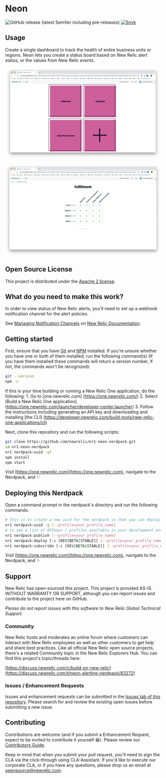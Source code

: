 # Neon

![GitHub release (latest SemVer including pre-releases)](https://img.shields.io/github/v/release/newrelic/nr1-neon?include_prereleases) [![Snyk](https://snyk.io/test/github/newrelic/nr1-neon/badge.svg)](https://snyk.io/test/github/newrelic/nr1-neon)

## Usage

Create a single dashboard to track the health of entire business units or regions. Neon lets you create a status board based on New Relic alert status, or the values from New Relic events.

![Home Page](screenshots/home.png)

![A sample board](screenshots/board.png)

## Open Source License

This project is distributed under the [Apache 2 license](blob/master/LICENSE).

## What do you need to make this work?

In order to view status of New Relic alerts, you'll need to set up a webhook notification channel for the alert policies.

See [Managing Notification Channels](https://docs.newrelic.com/docs/alerts/new-relic-alerts/managing-notification-channels) on [New Relic Documentation](https://docs.newrelic.com/).

## Getting started

First, ensure that you have [Git](https://git-scm.com/book/en/v2/Getting-Started-Installing-Git) and [NPM](https://www.npmjs.com/get-npm) installed. If you're unsure whether you have one or both of them installed, run the following command(s) (If you have them installed these commands will return a version number, if not, the commands won't be recognized):

```bash
git --version
npm -v
```

If this is your time building or running a New Relic One application, do the following:
    1.  Go to [one.newrelic.com] (https://one.newrelic.com/)
    2.  Select [Build a New Relic One application] (https://one.newrelic.com/launcher/developer-center.launcher)
    3.  Follow the instructions including generating an API key and downloading and installing [the CLI] (https://developer.newrelic.com/build-tools/new-relic-one-applications/cli)

Next, clone this repository and run the following scripts:

```bash
git clone https://github.com/newrelic/nr1-neon-nerdpack.git
cd nr1-neon-nerdpack
nr1 nerdpack:uuid -gf
npm install
npm start
```

Visit [https://one.newrelic.com](https://one.newrelic.com), navigate to the Nerdpack, and :sparkles:

## Deploying this Nerdpack

Open a command prompt in the nerdpack's directory and run the following commands.

```bash
# this is to create a new uuid for the nerdpack so that you can deploy it to your account
nr1 nerdpack:uuid -g [--profile=your_profile_name]
# to see a list of APIkeys / profiles available in your development environment, run nr1 credentials:list
nr1 nerdpack:publish [--profile=your_profile_name]
nr1 nerdpack:deploy [-c [DEV|BETA|STABLE]] [--profile=your_profile_name]
nr1 nerdpack:subscribe [-c [DEV|BETA|STABLE]] [--profile=your_profile_name]
```

Visit [https://one.newrelic.com](https://one.newrelic.com), navigate to the Nerdpack, and :sparkles:

## Support

New Relic has open-sourced this project. This project is provided AS-IS WITHOUT WARRANTY OR SUPPORT, although you can report issues and contribute to the project here on GitHub.

_Please do not report issues with this software to New Relic Global Technical Support._

### Community

New Relic hosts and moderates an online forum where customers can interact with New Relic employees as well as other customers to get help and share best practices. Like all official New Relic open source projects, there's a related Community topic in the New Relic Explorers Hub. You can find this project's topic/threads here:

[https://discuss.newrelic.com/c/build-on-new-relic](https://discuss.newrelic.com/t/neon-alerting-nerdpack/83272)

### Issues / Enhancement Requests

Issues and enhancement requests can be submitted in the [Issues tab of this repository](../../issues). Please search for and review the existing open issues before submitting a new issue.

## Contributing

Contributions are welcome (and if you submit a Enhancement Request, expect to be invited to contribute it yourself :grin:). Please review our [Contributors Guide](blob/master/CONTRIBUTING.md).

Keep in mind that when you submit your pull request, you'll need to sign the CLA via the click-through using CLA-Assistant. If you'd like to execute our corporate CLA, or if you have any questions, please drop us an email at opensource@newrelic.com.
